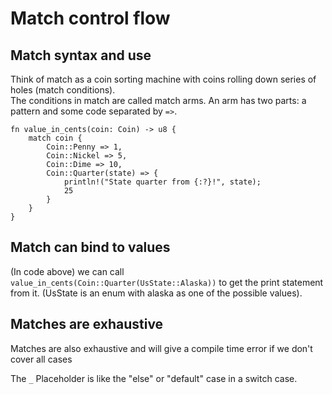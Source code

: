 # Match control flow  

## Match syntax and use
Think of match as a coin sorting machine with coins rolling down series of holes (match conditions).  
The conditions in match are called match arms. An arm has two parts: a pattern and some code separated by `=>`.  
```
fn value_in_cents(coin: Coin) -> u8 {
    match coin {
        Coin::Penny => 1,
        Coin::Nickel => 5,
        Coin::Dime => 10,
        Coin::Quarter(state) => {
            println!("State quarter from {:?}!", state);
            25
        }
    }
}
```

## Match can bind to values
(In code above) we can call `value_in_cents(Coin::Quarter(UsState::Alaska))` to get the print statement from it. (UsState is an enum with alaska as one of the possible values).  

## Matches are exhaustive
Matches are also exhaustive and will give a compile time error if we don't cover all cases

The `_` Placeholder is like the "else" or "default" case in a switch case. 

